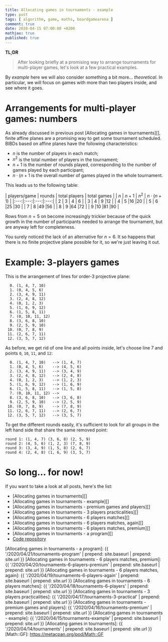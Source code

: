 ```yaml
---
title: Allocating games in tournaments - example
type: post
tags: [ algorithm, game, maths, boardgamearena ]
comment: true
date: 2020-04-15 07:00:00 +0200
mathjax: true
published: true
---
```


**TL;DR**

> After looking briefly at a promising way to arrange tournaments for
> multi-player games, let's look at a few practical examples.

By *example* here we will also consider something a bit more...
*theoretical*. In particular, we will focus on games with more than two
players inside, and see where it goes.

# Arrangements for multi-player games: numbers

As already discussed in previous post [Allocating games in tournaments][],
finite affine planes are a promising way to get some tournament scheduled.
BIBDs based on affine planes have the following characteristics:

- $n$ is the number of players in each match;
- $n^2$ is the total number of players in the tournament;
- $n + 1$ is the number of rounds played, corresponding to the number of
  games played by each participant;
- $n\cdot(n+1$ is the overall number of games played in the whole
  tournament.

This leads us to the following table:

| players/game | rounds | total players | total games |
| $n$ | $n + 1$ | $n^2$ | $n \cdot (n + 1)$ |
|:---:|:---:|:---:|:---:|
| 2 | 3 | 4 | 6 |
| 3 | 4 | 9 |12 |
| 4 | 5 |16 |20 |
| 5 | 6 |25 |30 |
| 7 | 8 |49 |56 |
| 8 | 9 |64 |72 |
| 9 |10 |81 |90 |

Rows from $n = 5$ on become increasingly trickier because of the quick
growth in the number of participants needed to arrange the tournament, but
are anyway left for completeness.

You surely noticed the lack of an alternative for $n = 6$. It so happens
that there is no finite projective plane possible for it, so we're just
leaving it out.

# Example: 3-players games

This is the arrangement of lines for order-3 projective plane:

```
  0. (1, 4, 7, 10)
  1. (0, 4, 5, 6)
  2. (3, 4, 9, 11)
  3. (2, 4, 8, 12)
  4. (0, 1, 2, 3)
  5. (1, 6, 9, 12)
  6. (1, 5, 8, 11)
  7. (0, 10, 11, 12)
  8. (3, 6, 8, 10)
  9. (2, 5, 9, 10)
 10. (0, 7, 8, 9)
 11. (2, 6, 7, 11)
 12. (3, 5, 7, 12)
```

As before, we get rid of one line and all points inside, let's choose line 7
and points `0`, `10`, `11`, and `12`:

```
  0. (1, 4, 7, 10)   --> (1, 4, 7)
  1. (0, 4, 5, 6)    --> (4, 5, 6)
  2. (3, 4, 9, 11)   --> (3, 4, 9)
  3. (2, 4, 8, 12)   --> (2, 4, 8)
  4. (0, 1, 2, 3)    --> (1, 2, 3)
  5. (1, 6, 9, 12)   --> (1, 6, 9)
  6. (1, 5, 8, 11)   --> (1, 5, 8)
  7. (0, 10, 11, 12) -->
  8. (3, 6, 8, 10)   --> (3, 6, 8)
  9. (2, 5, 9, 10)   --> (2, 5, 9)
 10. (0, 7, 8, 9)    --> (7, 8, 9)
 11. (2, 6, 7, 11)   --> (2, 6, 7)
 12. (3, 5, 7, 12)   --> (3, 5, 7)
```

To get the different rounds easily, it's sufficient to look for all groups
in the left hand side that share the same removed point:

```
round 1: (1, 4, 7) (3, 6, 8) (2, 5, 9)
round 2: (4, 5, 6) (1, 2, 3) (7, 8, 9)
round 3: (3, 4, 9) (1, 5, 8) (2, 6, 7)
round 4: (2, 4, 8) (1, 6, 9) (3, 5, 7)
```

# So long... for now!

If you want to take a look at all posts, here's the list:

- [Allocating games in tournaments][]
- [Allocating games in tournaments - example][]
- [Allocating games in tournaments - premium games and players][]
- [Allocating games in tournaments - 3 players practicalities][]
- [Allocating games in tournaments - 6 players matches][]
- [Allocating games in tournaments - 6 players matches, again][]
- [Allocating games in tournaments - 6 players matches, premium][]
- [Allocating games in tournaments - a program][]
- [Code repository][tournange]

[tournange]: https://gitlab.com/polettix/tournange
[Allocating games in tournaments - a program]: {{ '/2020/04/21/tournaments-program' | prepend: site.baseurl | prepend: site.url }}
[Allocating games in tournaments - 6 players matches, premium]: {{ '/2020/04/20/tournaments-6-players-premium' | prepend: site.baseurl | prepend: site.url }}
[Allocating games in tournaments - 6 players matches, again]: {{ '/2020/04/19/tournaments-6-players-again' | prepend: site.baseurl | prepend: site.url }}
[Allocating games in tournaments - 6 players matches]: {{ '/2020/04/18/tournaments-6-players' | prepend: site.baseurl | prepend: site.url }}
[Allocating games in tournaments - 3 players practicalities]: {{ '/2020/04/17/tournaments-3-practical' | prepend: site.baseurl | prepend: site.url }}
[Allocating games in tournaments - premium games and players]: {{ '/2020/04/16/tournaments-premium' | prepend: site.baseurl | prepend: site.url }}
[Allocating games in tournaments - example]: {{ '/2020/04/15/tournaments-example' | prepend: site.baseurl | prepend: site.url }}
[Allocating games in tournaments]: {{ '/2020/04/14/tournaments' | prepend: site.baseurl | prepend: site.url }}
[Math::GF]: https://metacpan.org/pod/Math::GF
